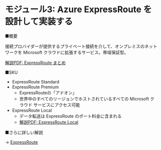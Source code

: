 # モジュール3: Azure ExpressRoute を設計して実装する

■概要

接続プロバイダーが提供するプライベート接続を介して、オンプレミスのネットワークを Microsoft クラウドに拡張するサービス。帯域保証型。

[解説PDF: ExpressRoute まとめ](../AZ-500/pdf/mod2/ExpressRouteまとめ.pdf)

■SKU

- ExpressRoute Standard
- ExpressRoute Premium
  - ExpressRouteの「アドオン」
  - 世界中のすべてのリージョンでホストされているすべての Microsoft クラウド サービスにアクセス可能
- ExpressRoute Local
  - データ転送は ExpressRoute のポート料金に含まれる
  - [解説PDF: ExpressRoute Local](../network/ExpressRoute%20Local.pdf)

■さらに詳しい解説

→ [ExpressRoute](expressroute.md)